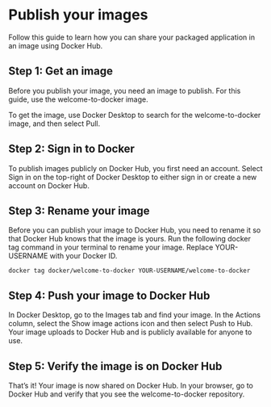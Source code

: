 # Publish your images

Follow this guide to learn how you can share your packaged application in an image using Docker Hub.

## Step 1: Get an image

Before you publish your image, you need an image to publish. For this guide, use the welcome-to-docker image.

To get the image, use Docker Desktop to search for the welcome-to-docker image, and then select Pull.

## Step 2: Sign in to Docker

To publish images publicly on Docker Hub, you first need an account. Select Sign in on the top-right of Docker Desktop to either sign in or create a new account on Docker Hub.

## Step 3: Rename your image

Before you can publish your image to Docker Hub, you need to rename it so that Docker Hub knows that the image is yours. Run the following docker tag command in your terminal to rename your image. Replace YOUR-USERNAME with your Docker ID.

```
docker tag docker/welcome-to-docker YOUR-USERNAME/welcome-to-docker
```

## Step 4: Push your image to Docker Hub

In Docker Desktop, go to the Images tab and find your image. In the Actions column, select the Show image actions icon and then select Push to Hub. Your image uploads to Docker Hub and is publicly available for anyone to use.

## Step 5: Verify the image is on Docker Hub

That’s it! Your image is now shared on Docker Hub. In your browser, go to Docker Hub and verify that you see the welcome-to-docker repository.
